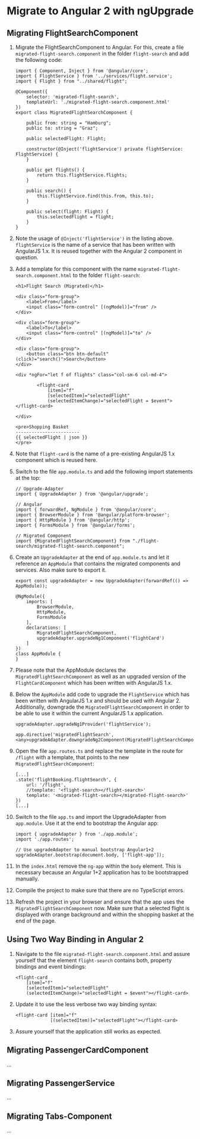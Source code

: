 # Migrate to Angular 2 with ngUpgrade

## Migrating FlightSearchComponent

1. Migrate the FlightSearchComponent to Angular. For this, create a file ``migrated-flight-search.component`` in the folder ``flight-search`` and add the following code:

	```
	import { Component, Inject } from '@angular/core';
	import { FlightService } from '../services/flight.service';
	import { Flight } from "../shared/flight";
	
	@Component({
	    selector: 'migrated-flight-search',
	    templateUrl: './migrated-flight-search.component.html'
	})
	export class MigratedFlightSearchComponent {
	
	    public from: string = "Hamburg";
	    public to: string = "Graz";
	
	    public selectedFlight: Flight;
	
	    constructor(@Inject('flightService') private flightService: FlightService) {
	    }
	
	    public get flights() {
	        return this.flightService.flights;
	    }
	
	    public search() {
	        this.flightService.find(this.from, this.to);
	    }
	
	    public select(flight: Flight) {
	        this.selectedFlight = flight;
	    }
	}
	```

3. Note the usage of ``@Inject('flightService')`` in the listing above. ``flightService`` is the name of a service that has been written with AngularJS 1.x. It is reused together with the Angular 2 component in question.
4. Add a template for this component with the name ``migrated-flight-search.component.html`` to the folder ``flight-search``:

	```
	<h1>Flight Search (Migrated)</h1>
	
	<div class="form-group">
	    <label>From</label>
	    <input class="form-control" [(ngModel)]="from" />
	</div>
	
	<div class="form-group">
	    <label>To</label>
	    <input class="form-control" [(ngModel)]="to" />
	</div>
	
	<div class="form-group">
	    <button class="btn btn-default" (click)="search()">Search</button>
	</div>
	
	<div *ngFor="let f of flights" class="col-sm-6 col-md-4">
	
	        <flight-card
	            [item]="f"
	            [selectedItem]="selectedFlight"
	            (selectedItemChange)="selectedFlight = $event"></flight-card>
	
	</div>
	
	<pre>Shopping Basket
	------------------------
	{{ selectedFlight | json }}
	</pre>
	```

5. Note that ``flight-card`` is the name of a pre-existing AngularJS 1.x component which is reused here.
6. Switch to the file ``app.module.ts`` and add the following import statements at the top:

	```
	// Upgrade-Adapter
	import { UpgradeAdapter } from '@angular/upgrade';
	
	// Angular
	import { forwardRef, NgModule } from '@angular/core';
	import { BrowserModule } from '@angular/platform-browser';
	import { HttpModule } from '@angular/http';
	import { FormsModule } from '@angular/forms';
	
	// Migrated Component
	import {MigratedFlightSearchComponent} from "./flight-search/migrated-flight-search.component";
	```

7. Create an ``UpgradeAdapter`` at the end of ``app.module.ts`` and let it reference an ``AppModule`` that contains the migrated components and services. Also make sure to export it.

	```
	export const upgradeAdapter = new UpgradeAdapter(forwardRef(() => AppModule));
	
	@NgModule({
	    imports: [
	        BrowserModule,
	        HttpModule,
	        FormsModule
	    ],
	    declarations: [
	        MigratedFlightSearchComponent,
	        upgradeAdapter.upgradeNg1Component('flightCard')
	    ]
	})
	class AppModule {
	}
	```

8. Please note that the AppModule declares the ``MigratedFlightSearchComponent`` as well as an upgraded version of the ``FlightCardComponent`` which has been written with AngularJS 1.x.

8. Below the ``AppModule`` add code to upgrade the ``FlightService`` which has been written with AngularJS 1.x and should be used with Angular 2. Additionally, downgrade the ``MigratedFlightSearchComponent`` in order to be able to use it within the current AngularJS 1.x application.

	```
	upgradeAdapter.upgradeNg1Provider('flightService');
	
	app.directive('migratedFlightSearch', <any>upgradeAdapter.downgradeNg2Component(MigratedFlightSearchComponent))
	```

9. Open the file ``app.routes.ts`` and replace the template in the route for ``/flight`` with a template, that points to the new ``MigratedFlightSearchComponent``:

	```
	[...]
	.state('flightBooking.flightSearch', {
	    url: '/flight',
	    //template: '<flight-search></flight-search>'
	    template: '<migrated-flight-search></migrated-flight-search>'
	})
	[...]
	```

10. Switch to the file ``app.ts`` and import the UpgradeAdapter from ``app.module``. Use it at the end to bootstrap the Angular app:


	```
	import { upgradeAdapter } from './app.module';
	import './app.routes';
	
	// Use upgradeAdapter to manual bootstrap Angular1+2
	upgradeAdapter.bootstrap(document.body, ['flight-app']);
	```

11. In the ``index.html`` remove the ``ng-app`` within the ``body`` element. This is necessary because an Angular 1+2 application has to be bootstrapped manually.
12. Compile the project to make sure that there are no TypeScript errors.
13. Refresh the project in your browser and ensure that the app uses the ``MigratedFlightSearchComponent`` now. Make sure that a selected flight is displayed with orange background and within the shopping basket at the end of the page.

## Using Two Way Binding in Angular 2

1. Navigate to the file ``migrated-flight-search.component.html`` and assure yourself that the element ``flight-search`` contains both, property bindings and event bindings:

	```
	<flight-card
	    [item]="f"
	    [selectedItem]="selectedFlight"
	    (selectedItemChange)="selectedFlight = $event"></flight-card>
	```

2. Update it to use the less verbose two way binding syntax:

	```
	<flight-card [item]="f"
	             [(selectedItem)]="selectedFlight"></flight-card>
	```

3. Assure yourself that the application still works as expected.



## Migrating PassengerCardComponent

...

## Migrating PassengerService

...

## Migrating Tabs-Component

...